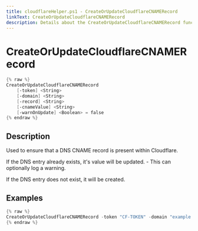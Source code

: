 ```yaml
---
title: cloudflareHelper.ps1 - CreateOrUpdateCloudflareCNAMERecord
linkText: CreateOrUpdateCloudflareCNAMERecord
description: Details about the CreateOrUpdateCloudflareCNAMERecord function in cloudflareHelper.ps1 helper script
---
```


# CreateOrUpdateCloudflareCNAMERecord

```PowerShell
{% raw %}
CreateOrUpdateCloudflareCNAMERecord
    [-token] <String>
    [-domain] <String>
    [-record] <String>
    [-cnameValue] <String>
    [-warnOnUpdate] <Boolean> = false
{% endraw %}
```

## Description

Used to ensure that a DNS CNAME record is present within Cloudflare.

If the DNS entry already exists, it's value will be updated. - This can optionally log a warning.

If the DNS entry does not exist, it will be created.

## Examples

```PowerShell
{% raw %}
CreateOrUpdateCloudflareCNAMERecord -token "CF-TOKEN" -domain "example.com" -record "mywebsite" -cnameValue "myserver.serverfarm.net"
{% endraw %}
```
